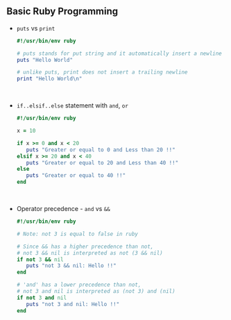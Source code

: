 ## Basic Ruby Programming

-   `puts` vs `print`

     ```ruby
     #!/usr/bin/env ruby
     
     # puts stands for put string and it automatically insert a newline at the end
     puts "Hello World"
     
     # unlike puts, print does not insert a trailing newline
     print "Hello World\n"    
     ```

<br>

-   `if..elsif..else` statement with `and`, `or`

     ```ruby
     #!/usr/bin/env ruby
     
     x = 10
     
     if x >= 0 and x < 20
        puts "Greater or equal to 0 and Less than 20 !!"
     elsif x >= 20 and x < 40
        puts "Greater or equal to 20 and Less than 40 !!"
     else 
        puts "Greater or equal to 40 !!"
     end
     ```

<br>

-   Operator precedence - `and` vs `&&` 

     ```ruby
     #!/usr/bin/env ruby
     
     # Note: not 3 is equal to false in ruby
     
     # Since && has a higher precedence than not,
     # not 3 && nil is interpreted as not (3 && nil)
     if not 3 && nil
        puts "not 3 && nil: Hello !!"
     end
     
     # 'and' has a lower precedence than not,
     # not 3 and nil is interpreted as (not 3) and (nil)
     if not 3 and nil
        puts "not 3 and nil: Hello !!"
     end
     ```

<br>


